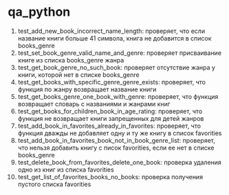 # qa_python
1. test_add_new_book_incorrect_name_length: проверяет, что если название книги больше 41 символа, книга не добавится в список books_genre
2. test_set_book_genre_valid_name_and_genre: проверяет присваивание книге из списка books_genre жанра
3. test_get_book_genre_no_such_book: проверяет отсутствие жанра у книги, которой нет в списке books_genre
4. test_get_books_with_specific_genre_genre_exists: проверяет, что функция по жанру возвращает название книги
5. test_get_books_genre_one_book_with_genre: проверяет, что функция возвращает словарь с названиями и жанрами книг
6. test_get_books_for_children_book_in_age_rating: проверяет, что функция не возвращает книги запрещенных для детей жанров
7. test_add_book_in_favorites_already_in_favorites: проверяет, что функция дважды не добавляет одну и ту же книгу в список favorities
8. test_add_book_in_favorites_book_not_in_book_genre_list: проверяет, что нельзя добавить книгу с писок favorities, если ее нет в списке books_genre
9. test_delete_book_from_favorites_delete_one_book: проверка удаления одно из книг из списка favorities
10. test_get_list_of_favorites_books_no_books: проверка получения пустого списка favorities
